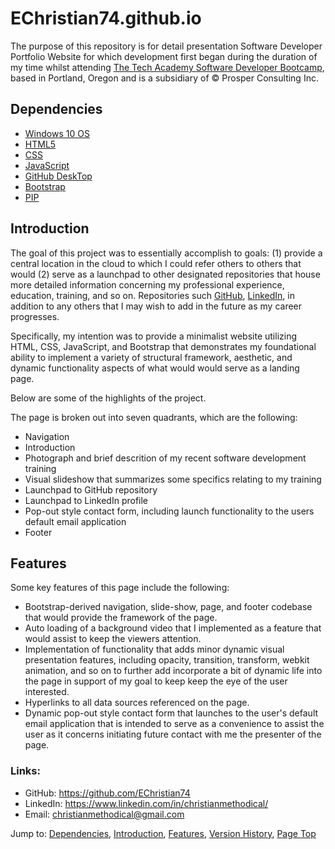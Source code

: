 # EChristian74.github.io

The purpose of this repository is for detail presentation Software Developer Portfolio Website for which development first began during the duration of my time whilst attending [The Tech Academy Software Developer Bootcamp](https://www.learncodinganywhere.com/codingbootcamps), based in Portland, Oregon and is a subsidiary of © Prosper Consulting Inc.

## Dependencies

* [Windows 10 OS](https://www.microsoft.com/en-us/software-download/)
* [HTML5](https://www.microsoft.com/en-us/p/html5-css-php-javascript/9nblggh08ltm?activetab=pivot:overviewtab)
* [CSS](https://www.microsoft.com/en-us/software-download/)
* [JavaScript](https://www.microsoft.com/en-us/software-download/)
* [GitHub DeskTop](https://desktop.github.com/)
* [Bootstrap](https://getbootstrap.com/docs/4.3/getting-started/download/)
* [PIP](https://pip.pypa.io/en/stable/installation/)


## Introduction

The goal of this project was to essentially accomplish to goals: (1) provide a central location in the cloud to which I could refer others to others that would (2) serve as a launchpad to other designated repositories that house more detailed information concerning my professional experience, education, training, and so on.  Repositories such [GitHub](https://github.com/EChristian74), [LinkedIn](https://www.linkedin.com/in/christianmethodical/), in addition to any others that I may wish to add in the future as my career progresses. 

Specifically, my intention was to provide a minimalist website utilizing HTML, CSS, JavaScript, and Bootstrap that demonstrates my foundational ability to implement a variety of structural framework, aesthetic, and dynamic functionality aspects of what would would serve as a landing page.

Below are some of the highlights of the project.

The page is broken out into seven quadrants, which are the following:

* Navigation
* Introduction
* Photograph and brief descrition of my recent software development training
* Visual slideshow that summarizes some specifics relating to my training
* Launchpad to GitHub repository
* Launchpad to LinkedIn profile
* Pop-out style contact form, including launch functionality to the users default email application
* Footer


## Features

Some key features of this page include the following:

* Bootstrap-derived navigation, slide-show, page, and footer codebase that would provide the framework of the page.
* Auto loading of a background video that I implemented as a feature that would assist to keep the viewers attention.
* Implementation of functionality that adds minor dynamic visual presentation features, including opacity, transition, transform, webkit animation, and so on to further add incorporate a bit of dynamic life into the page in support of my goal to keep keep the eye of the user interested.
* Hyperlinks to all data sources referenced on the page.
* Dynamic pop-out style contact form that launches to the user's default email application that is intended to serve as a convenience to assist the user as it concerns initiating future contact with me the presenter of the page. 


### Links: 
* GitHub: <https://github.com/EChristian74>
* LinkedIn: <https://www.linkedin.com/in/christianmethodical/>
* Email: <christianmethodical@gmail.com>

Jump to: [Dependencies](#dependencies), [Introduction](#introduction), [Features](#features), [Version History](#version-history), [Page Top](#EChristian74.github.io)
